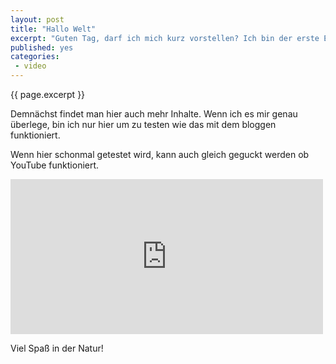 ```yaml
---
layout: post
title: "Hallo Welt"
excerpt: "Guten Tag, darf ich mich kurz vorstellen? Ich bin der erste Eintrag!"
published: yes
categories:
 - video
---
```


{{ page.excerpt }}

Demnächst findet man hier auch mehr Inhalte. Wenn ich es mir genau überlege,
bin ich nur hier um zu testen wie das mit dem bloggen funktioniert.

Wenn hier schonmal getestet wird, kann auch gleich geguckt werden ob
YouTube funktioniert.

<iframe width="500" height="248" src="http://www.youtube.com/embed/4yEimDuL2t8?rel=0" frameborder="0">foo</iframe>

Viel Spaß in der Natur!
